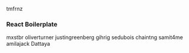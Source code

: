 tmfrnz

### React Boilerplate
mxstbr
oliverturner
justingreenberg
gihrig
sedubois
chaintng
samit4me
amilajack
Dattaya